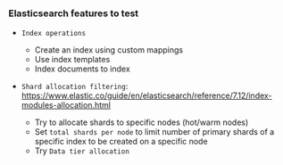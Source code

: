 ### Elasticsearch features to test

- `Index operations`
  - Create an index using custom mappings
  - Use index templates
  - Index documents to index

- `Shard allocation filtering`: https://www.elastic.co/guide/en/elasticsearch/reference/7.12/index-modules-allocation.html  
  - Try to allocate shards to specific nodes (hot/warm nodes)
  - Set `total shards per node` to limit number of primary shards of a specific index to be created on a specific node
  - Try `Data tier allocation`
